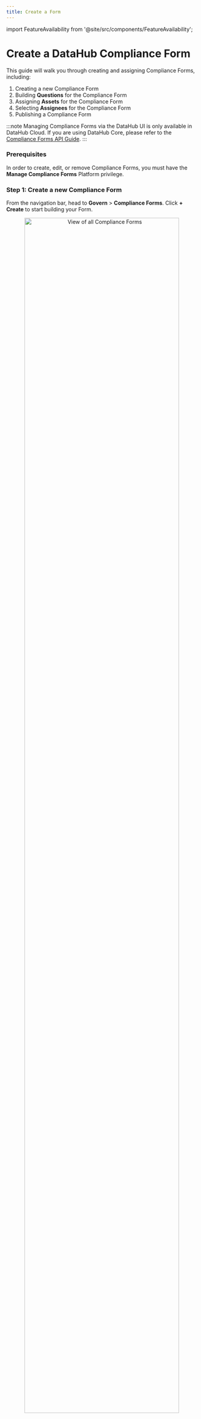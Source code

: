 ```yaml
---
title: Create a Form
---
```


import FeatureAvailability from '@site/src/components/FeatureAvailability';

# Create a DataHub Compliance Form
<FeatureAvailability/>

This guide will walk you through creating and assigning Compliance Forms, including:

1. Creating a new Compliance Form
2. Building **Questions** for the Compliance Form
3. Assigning **Assets** for the Compliance Form
4. Selecting **Assignees** for the Compliance Form
5. Publishing a Compliance Form

:::note
Managing Compliance Forms via the DataHub UI is only available in DataHub Cloud. If you are using DataHub Core, please refer to the [Compliance Forms API Guide](../../../api/tutorials/forms.md).
:::

### Prerequisites

In order to create, edit, or remove Compliance Forms, you must have the **Manage Compliance Forms** Platform privilege.

### Step 1: Create a new Compliance Form

From the navigation bar, head to **Govern** > **Compliance Forms**. Click **+ Create** to start building your Form.

<p align="center">
  <img 
       width="90%"  
       src="https://raw.githubusercontent.com/datahub-project/static-assets/refs/heads/main/imgs/compliance_forms/management/list-compliance-forms-before.png"
       alt="View of all Compliance Forms"/>
</p>

First up, provide the following details:

1. **Name:** Select a unique and descriptive name for your Compliance Form that clearly communicates its purpose, such as **"PII Certification Q4 2024"**.

    _**Pro Tip:** This name will be displayed to Assignees when they are assigned tasks, so make it clear and detailed to ensure it conveys the intent of the Form effectively._  

2. **Description:** Craft a concise yet informative description that explains the purpose of the Compliance Form. Include key details such as the importance of the initiative, its objectives, and the expected completion timeline. This helps Assignees understand the context and significance of their role in the process.

    _**Example:** "This Compliance Form is designed to ensure all datasets containing PII are reviewed and verified by Q4 2024. Completing this Form is critical for compliance with organizational and regulatory requirements."_

3. **Type:** Specify the collection type for the Form, based on your compliance requirements:  
    - **Completion:** The Form is considered complete once all required questions are answered for the selected Assets. We recommend this option for basic requirement completion use cases.

    - **Verification:** The Form is considered complete only when all required questions are answered for the selected Assets **and** an Assignee has explicitly "verified" the responses. We recommend this option when final sign-off by Assignees is necessary, ensuring they acknowledge the accuracy and validity of their responses.

4. Next, click **Add Question** to begin building the requirements for your Form.

<p align="center">
  <img
       width="90%"  
       src="https://raw.githubusercontent.com/datahub-project/static-assets/refs/heads/main/imgs/compliance_forms/management/create-compliance-form-add-question.png"
       alt="Create a new Compliance Form"/>
</p>

### Step 2: Build Questions for your Form

Next, define the Questions for your Compliance Forms. These are used to collect required information about selected assets, and must be completed by an Assignee in order for the Form to be considered complete.

There are 5 different question types to choose from:

* **Ownership:** Request one or more owners to be assigned to selected assets. Optionally restrict responses to a specific set of valid users, groups, and ownership types.
    * _E.g. Who is responsible for ensuring the accuracy of this Dataset?_
* **Domain:** Assign a Domain to the Asset, with the option to predefine the set of allowed Domains.
    * _E.g. Which Domain does this Dashboard belong to? Sales, Marketing, Finance._
* **Documentation:** Provide Documentation about the Asset and/or Column.
    * _E.g. What is the primary use case of this Dataset? What caveats should others be aware of?_
* **Glossary Terms:** Assign one or more Glossary Term to the Asset and/or Column, with the option to predefine the set of allowed Glossary Terms. 
    * _E.g. What types of personally identifiable information (PII) are included in this Asset? Email, Address, SSN, etc._
* **Structured Properties:** Apply custom properties to an Asset and/or Column.
    * _E.g. What date will this Dataset be deprecated and deleted?_

When creating a Question, use a clear and concise Title that is easy for Assignees to understand. In the Description, include additional context or instructions to guide their responses. Both the Title and Description will be visible to Assignees when completing the Form, so make sure to provide any specific hints or details they may need to answer the Question accurately and confidently.

<p align="center">
  <img
       width="50%"  
       src="https://raw.githubusercontent.com/datahub-project/static-assets/refs/heads/main/imgs/compliance_forms/management/create-compliance-form-prompt.png"
       alt="Create a new Compliance Form prompt"/>
</p>

### Step 3: Assign Assets to your Compliance Form

Now that you have defined the Questions you want Assignees to complete, it's now time to assign the in-scope Assets for this exercise.

In the **Assign Assets** section, you can easily target the specific set of Assets that are relevant for this Form with the following steps:

1. Add a Condition or Group of Conditions
2. Choose the appropriate filter type, such as:
    * Asset Type (Dataset, Chart, etc.)
    * Platform (Snowflake, dbt, etc.)
    * Domain (Sales, Marketing, Finance, etc.)
    * Assigned Owners
    * Assigned Glossary Terms
3. Decide between **All**, **Any**, or **None** of the filters should apply
4. Preview the relevant Assets to confirm you have applied the appropriate filters

For example, you can apply filters to focus on all **Snowflake Datasets** that are also associated with the **Finance Domain**. This allows you to break down your compliance initiatives into manageable chunks, so you don't have to go after your entire data ecosystem in one go.

<p align="center">
  <img 
       width="90%"  
       src="https://raw.githubusercontent.com/datahub-project/static-assets/refs/heads/main/imgs/compliance_forms/management/create-compliance-form-assign-assets.png"
       alt="Assign assets to a Compliance Form"/>
</p>

### Step 4: Select Assignees to complete your Compliance Form

With the Questions and assigned Assets defined, the next step is to select the Assignees—the Users and/or Groups responsible for completing the Form.

In the **Add Recipients** section, decide who is responsible for completing the Form:

* **Asset Owners:** Any User that is assigned to one of the in-scope Assets will be able to complete the Form. This is useful for larger initiatives when you may not know the full set of Users.
* **Specific Users and/or Groups:** Select a specific set of Users and/or Groups within DataHub. This is useful when Ownership of the Assets may be poorly-defined.

<p align="center">
  <img 
       width="90%"  
       src="https://raw.githubusercontent.com/datahub-project/static-assets/refs/heads/main/imgs/compliance_forms/management/create-compliance-form-add-users-or-groups.png"
       alt="Assign recipients to a Compliance Form"/>
</p>

### Step 5: Publish your Form

After defining the Questions, assigning Assets, and selecting the Assignees, your Form is ready to be published. Once published, Assignees will be notified to complete the Form for the Assets they are responsible for.


To publish a Form, simply click **Publish**.

:::caution
Once you have published a Form, you **cannot** change or add Questions. You can, however, change the set of Assets and/or Assignees for the Form.
:::

Not ready for primetime just yet? No worries! You also have the option to **Save Draft**.

<p align="center">
  <img
       width="80%"  
       src="https://raw.githubusercontent.com/datahub-project/static-assets/refs/heads/main/imgs/compliance_forms/management/create-compliance-form-publish.png"
       alt="Publish a Compliance Form"/>
</p>

## FAQ and Troubleshooting

**Does answering a Compliance Form Question update the selected Asset?**

Yes! Compliance Forms serve as a powerful tool for gathering and updating key attributes for your mission-critical Data Assets at scale. When a Question is answered, the response directly updates the corresponding attributes of the selected Asset.

**How does a Compliance Form interact with existing metadata?**

If an Asset already has existing metadata that is also referenced in a Form Question, Assignees will have the option to confirm the existing value, overwrite the value, or append additional details.

_You can find more details and examples in the [Complete a Form](complete-a-form.md#understanding-different-form-question-completion-states) guide._

**What is the difference between Completion and Verification Forms?**

Both Form types are a way to configure a set of optional and/or required Questions for DataHub users to complete. When using Verification Forms, users will be presented with a final verification step once all required questions have been completed; you can think of this as a final acknowledgment of the accuracy of information submitted.

**Can I assign multiple Forms to a single Asset?**

You sure can! Please keep in mind that an Asset will only be considered Documented or Verified if all required questions are completed on all assigned Forms.

**How will DataHub Users know that a Compliance Form has been assigned to them?**

They have to check the Inbox on the navigation bar. There are no off-platform notifications for Compliance Forms at this time.

**How do I track the progress of Form completion?**

Great question. We are working on Compliance Forms Analytics that will directly show you the progress of your initiative across the selected Assets. Stay tuned!

### API Tutorials

- [API Guides on Documentation Form](../../../api/tutorials/forms.md)

### Related Features

- [DataHub Properties](../../feature-guides/properties.md)

## Next Steps

Now that you have created a DataHub Compliance Form, you're ready to [Complete a Compliance Form](complete-a-form.md).